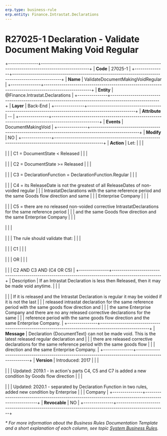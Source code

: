 ```yaml
---
erp.type: business-rule
erp.entity: Finance.Intrastat.Declarations
---
```


# R27025-1 Declaration - Validate Document Making Void Regular
+---------------+------------------------------------------------------------------------------------------------------+
| **Code**      | 27025-1                                                                                              |
+---------------+------------------------------------------------------------------------------------------------------+
| **Name**      | ValidateDocumentMakingVoidRegular                                                                    |
+---------------+------------------------------------------------------------------------------------------------------+
| **Entity**    | @Finance.Intrastat.Declarations                                                                      |
+---------------+------------------------------------------------------------------------------------------------------+
| **Layer**     | Back-End                                                                                             |
+---------------+------------------------------------------------------------------------------------------------------+
| **Attribute** | \--                                                                                                  |
+---------------+------------------------------------------------------------------------------------------------------+
| **Events**    | DocumentMakingVoid                                                                                   |
+---------------+------------------------------------------------------------------------------------------------------+
| **Modify**    | NO                                                                                                   |
+---------------+------------------------------------------------------------------------------------------------------+
| **Action**    | Let:                                                                                                 |
|               | <br/><br/>                                                                                           |
|               | C1 = DocumentState \< Released                                                                       |
|               | <br/><br/>                                                                                           |
|               | C2 = DocumentState \>= Released                                                                      |
|               | <br/><br/>                                                                                           |
|               | C3 = DeclarationFunction = DeclarationFunction.Regular                                               |
|               | <br/><br/>                                                                                           |
|               | C4 = its ReleaseDate is not the greatest of all ReleaseDates of non-voided regular                   |
|               | IntrastatDeclarations with the same reference period and the same Goods flow direction and same      |
|               | Enterprise Company                                                                                   |
|               | <br/><br/>                                                                                           |
|               | C5 = there are no released non-voided corrective IntrastatDeclarations for the same reference period |
|               | and the same Goods flow direction and the same Enterprise Company                                    |
|               | <br/><br/>                                                                                           |
|               | <br/><br/>                                                                                           |
|               | The rule should validate that:                                                                       |
|               | <br/><br/>                                                                                           |
|               | C1                                                                                                   |
|               | <br/><br/>                                                                                           |
|               | OR                                                                                                   |
|               | <br/><br/>                                                                                           |
|               | C2 AND C3 AND (C4 OR C5)                                                                             |
+---------------+------------------------------------------------------------------------------------------------------+
| Description   | If an Intrastat Declaration is less then Released, then it may be made void anytime.                 |
|               | <br/><br/>                                                                                           |
|               | If it is released and the Intrastat Declaration is regular it may be voided if it is not the last    |
|               | released intrastat declaration for the same reference period with the same goods flow direction and  |
|               | the same Enterprise Company and there are no any released corrective declarations for the same       |
|               | reference period with the same goods flow direction and the same Enterprise Company.                 |
+---------------+------------------------------------------------------------------------------------------------------+
| **Message**   | Declaration {DocumentText} can not be made void. This is the latest released regular declaration and |
|               | there are released corrective declarations for the same reference period with the same goods flow    |
|               | direction and the same Enterprise Company.                                                           |
+---------------+------------------------------------------------------------------------------------------------------+
| **Version**   | Introduced: 2017                                                                                     |
|               | <br/><br/>                                                                                           |
|               | Updated: 2019.1 - in action\'s parts C4, C5 and C7 is added a new condition by Goods flow direction  |
|               | <br/><br/>                                                                                           |
|               | Updated: 2020.1 - separated by Declaration Function in two rules, added new condition by Enterprise  |
|               | Company                                                                                              |
+---------------+------------------------------------------------------------------------------------------------------+
| **Revocable** | NO                                                                                                   |
+---------------+------------------------------------------------------------------------------------------------------+

*\* For more information about the Business Rules Documentation Template and a short explanation of each column, see
topic [System Business Rules](../templates/template-description-system-business-rules.md).*
